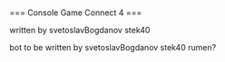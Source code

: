 # 
=== Console Game Connect 4 ===

written by 
 svetoslavBogdanov
 stek40
 
bot to be written by
 svetoslavBogdanov
 stek40
 rumen?
